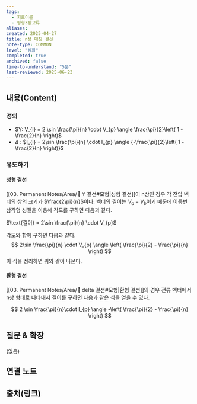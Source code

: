 ```yaml
---
tags:
  - 회로이론
  - 평형3상교류
aliases:
created: 2025-04-27
title: n상 대칭 결선
note-type: COMMON
level: "심화"
completed: true
archived: false
time-to-understand: "5분"
last-reviewed: 2025-06-23
---
```


## 내용(Content)

### 정의

- $Y: V_{l} = 2 \sin \frac{\pi}{n} \cdot V_{p} \angle \frac{\pi}{2}\left( 1 - \frac{2}{n} \right)$
- $\Delta$ : $I_{l} = 2\sin \frac{\pi}{n} \cdot I_{p} \angle {-\frac{\pi}{2}\left( 1 -\frac{2}{n} \right)}$


### 유도하기

#### 성형 결선

[[03. Permanent Notes/Area/📝 Y 결선#모형|성형 결선]]이 n상인 경우 각 전압 벡터의 상의 크기가 $\frac{2\pi}{n}$이다. 벡터의 길이는 $V_{a} - V_{b}$이기 때문에 이등변 삼각형 성질을 이용해 각도를 구하면 다음과 같다.

$\text{길이} = 2\sin \frac{\pi}{n} \cdot V_{p}$

각도와 함께 구하면 다음과 같다.
$$
2\sin \frac{\pi}{n} \cdot V_{p} \angle \left( \frac{\pi}{2} - \frac{\pi}{n} \right)
$$
이 식을 정리하면 위와 같이 나온다.

#### 환형 결선

[[03. Permanent Notes/Area/📝 delta 결선#모형|환형 결선]]의 경우 전류 벡터에서 n상 형태로 나타내서 길이를 구하면 다음과 같은 식을 얻을 수 있다.

$$
2 \sin \frac{\pi}{n}\cdot I_{p} \angle -\left( \frac{\pi}{2} - \frac{\pi}{n} \right)
$$

## 질문 & 확장

(없음)

## 연결 노트

## 출처(링크)